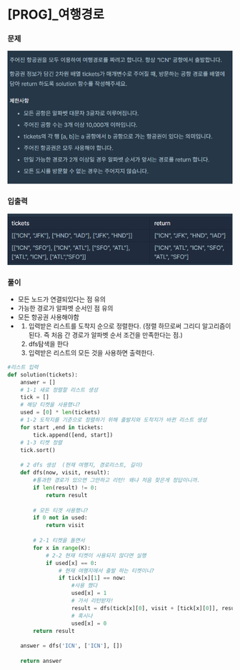 # [PROG]_여행경로

### 문제

![image-20211030195809455]([PROG]_여행경로.assets/image-20211030195809455.png)

### 입출력

![image-20211030195831817]([PROG]_여행경로.assets/image-20211030195831817.png)



### 풀이

- 모든 노드가 연결되있다는 점 유의
- 가능한 경로가 알파벳 순서인 점 유의
- 모든 항공권 사용해야함
- 1. 입력받은 리스트를 도착지 순으로 정렬한다. (정렬 하므로써 그리디 알고리즘이 된다. 즉 처음 간 경로가 알파벳 순서 조건을 만족한다는 점.)
  2. dfs탐색을 한다
  3. 입력받은 리스트의 모든 것을 사용하면 출력한다.

```python
#리스트 입력
def solution(tickets):
    answer = []
    # 1-1 새로 정렬할 리스트 생성
    tick = []
    # 해당 티켓을 사용했니?
    used = [0] * len(tickets)
    # 1-2 도착지를 기준으로 정렬하기 위해 출발지와 도착지가 바뀐 리스트 생성
    for start ,end in tickets:
        tick.append([end, start])
    # 1-3 티켓 정렬
    tick.sort()
	
    # 2 dfs 생성  (현재 여행지, 경로리스트, 길이)
    def dfs(now, visit, result):
        #통과한 경로가 있으면 그만하고 리턴! 왜냐 처음 찾은게 정답이니까.
        if len(result) != 0:
            return result
        
        # 모든 티겟 사용했니?
        if 0 not in used:
            return visit
        
        # 2-1 티켓을 돌면서
        for x in range(K):
            # 2-2 현재 티켓이 사용되지 않다면 실행
            if used[x] == 0:
                # 현재 여행지에서 출발 하는 티켓이니?
                if tick[x][1] == now:
                    #사용 했다
                    used[x] = 1
                    # 가서 리턴받자!
                    result = dfs(tick[x][0], visit + [tick[x][0]], result)
                    # 혹시나 
                    used[x] = 0
        return result
                    
    answer = dfs('ICN', ['ICN'], [])
    
    return answer
```

